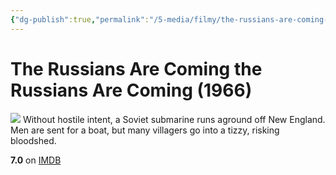 ```yaml
---
{"dg-publish":true,"permalink":"/5-media/filmy/the-russians-are-coming-the-russians-are-coming/","contentClasses":"movie","tags":["to-watch","фильм","#Comedy","#War"],"created":"2024-01-20T01:39:04.972+03:00","updated":"2024-01-20T01:55:02.190+03:00"}
---
```


# The Russians Are Coming the Russians Are Coming (1966)
![](https://m.media-amazon.com/images/M/MV5BZGNlMzJlNWQtZjk3NC00ZDA5LTg0N2MtOTc2NmJkYmI5MjM1XkEyXkFqcGdeQXVyNjE5MjUyOTM@._V1_SX300.jpg)
Without hostile intent, a Soviet submarine runs aground off New England. Men are sent for a boat, but many villagers go into a tizzy, risking bloodshed.

**7.0** on [IMDB](https://www.imdb.com/title/tt0060921)
